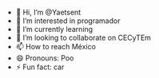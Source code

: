 - 👋 Hi, I’m @Yaetsent
- 👀 I’m interested in programador
- 🌱 I’m currently learning 
- 💞️ I’m looking to collaborate on CECyTEm 
- 📫 How to reach México 
- 😄 Pronouns: Poo
- ⚡ Fun fact: car

<!---
Yaetsent/Yaetsent is a ✨ special ✨ repository because its `README.md` (this file) appears on your GitHub profile.
You can click the Preview link to take a look at your changes.
--->
